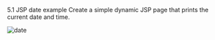5.1
JSP date example
Create a simple dynamic JSP page that prints the current date and time.



![date](https://cloud.githubusercontent.com/assets/17025509/14493157/7fe31ae8-01a1-11e6-837e-2db5bfff51d7.jpg)

